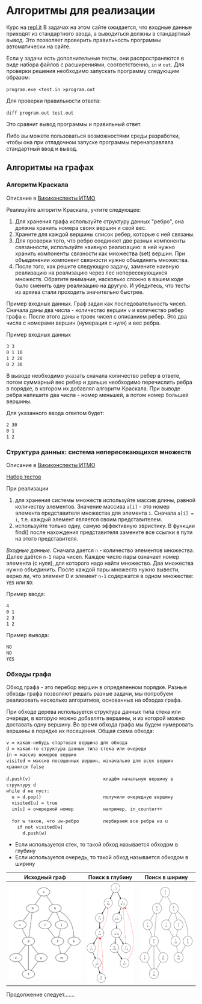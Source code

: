 # Алгоритмы для реализации

Курс на [repl.it](https://repl.it/data/classrooms/share/9a361fad6356e308ceee03c12f926f64)
В задачах на этом сайте ожидается, что входные данные приходят
из стандартного ввода, а выводиться должны в стандартный вывод.
Это позволяет проверить правильность программы автоматически на
сайте.

Если у задачи есть дополнительные тесты,
они распространяются в виде набора
файлов с расширениями, соответственно, `in` и `out`. Для
проверки решения необходимо запускать программу следующим
образом:

`program.exe <test.in >program.out`

Для проверки правильности ответа:

`diff program.out test.out`

Это сравнит вывод программы и правильный ответ.

Либо вы можете пользоваться возможностями среды
разработки, чтобы она при отладочном запуске программы
перенаправляла стандартный ввод и вывод.

## Алгоритмы на графах

### Алгоритм Краскала
Описание в [Викиконспекты ИТМО](https://neerc.ifmo.ru/wiki/index.php?title=%D0%90%D0%BB%D0%B3%D0%BE%D1%80%D0%B8%D1%82%D0%BC_%D0%9A%D1%80%D0%B0%D1%81%D0%BA%D0%B0%D0%BB%D0%B0)

Реализуйте алгоритм Краскала, учтите следующее:
1. Для хранения графа используйте структуру данных "ребро",
она должна хранить номера своих вершин и свой вес.
1. Храните для каждой вершины список ребер, которые
с ней связаны.
1. Для проверки того, что ребро
соединяет две разных компоненты связанности, используйте
наивную реализацию: в ней нужно хранить компоненты связности
как множества (set) вершин. При объединении компонент
связности нужно объединять множества.
1. После того, как решите следующую задачу, замените
наивную реализацию на реализацию через лес непересекующихся
множеств. Обратите внимание, насколько сложно в вашем
коде было сменить одну реализацию на другую. И убедитесь,
что тесты из архива стали проходить значительно быстрее.

Пример входных данных. Граф задан как последовательность
чисел. Сначала даны два числа - количество
вершин `v` и количество ребер графа `e`. После этого
даны `e` троек чисел с описанием ребер. Это два числа
с номерами вершин (нумерация с нуля) и вес ребра.

Пример входных данных
```
3 3
0 1 10
1 2 20
0 2 30
```

В выводе необходимо указать сначала количество ребер в ответе,
потом суммарный вес ребер и дальше необходимо перечислить
ребра в порядке, в котором их добавлял алгоритм Краскала.
При выводе ребра напишите два числа - номер меньшей,
а потом номер большей вершины.

Для указанного ввода ответом будет:
```
2 30
0 1
1 2
```

### Структура данных: система непересекающихся множеств
Описание в [Викиконспекты ИТМО](https://neerc.ifmo.ru/wiki/index.php?title=%D0%A1%D0%9D%D0%9C_(%D1%80%D0%B5%D0%B0%D0%BB%D0%B8%D0%B7%D0%B0%D1%86%D0%B8%D1%8F_%D1%81_%D0%BF%D0%BE%D0%BC%D0%BE%D1%89%D1%8C%D1%8E_%D0%BB%D0%B5%D1%81%D0%B0_%D0%BA%D0%BE%D1%80%D0%BD%D0%B5%D0%B2%D1%8B%D1%85_%D0%B4%D0%B5%D1%80%D0%B5%D0%B2%D1%8C%D0%B5%D0%B2))

[Набор тестов](union-find%20forest/tests.zip)

При реализации

1. для хранения системы множеств используйте массив длины,
равной количеству элементов. Значение массива `a[i]` - это
номер элемента представителя множества для элемента `i`.
Сначала `a[i] = i`, т.е. каждый элемент является своим
представителем.
1. используйте только одну, самую эффективную
эвристику. В функции find() после нахождения представителя
замените все ссылки в пути на этого представителя. 

*Входные данные*. Сначала дается `n` - количество элементов
множества. Далее даётся `n-1` пара чисел. Каждое число
пары означает номер элемента (с нуля), для которого 
надо найти множество. Два множества нужно объединить.
После каждой пары множеств нужно вывести, верно ли,
что элемент 0 и элемент `n-1` содержатся в одном множестве:
`YES` или `NO`:

Пример ввода:
```
4
0 1
2 3
1 2
``` 

Пример вывода:
```
NO
NO
YES
```

### Обходы графа

Обход графа - это перебор вершин в определенном порядке. Разные обходы графа позволяют
решать разные задачи, мы попробуем реализовать несколько алгоритмов, основанных на обходах
графа.

При обходе дерева используется структура данных типа стека или очереди, в которую можно добавлять
вершины, и из которой можно доставать одну вершину.
Во время обхода графа мы будем нумеровать вершины в порядке их посещения. Общая схема обхода:

```
v = какая-нибудь стартовая вершина для обхода
d = какая-то структура данных типа стека или очереди
in = массив номеров вершин
visited = массив посещенных вершин, изначально для всех вершин хранится false

d.push(v)                           кладём начальную вершину в структуру d
while d не пуст: 
  u = d.pop()                       получили очередную вершину
  visited[u] = true
  in[u] = очередной номер           например, in_counter++
  
  for w такое, что uw-ребро         пербираем все ребра из u
    if not visited[w]
      d.push(w)
```

* Если используется стек, то такой обход называется обходом в глубину
* Если используется очередь, то такой обход называется обходом в ширину

|Исходный граф|Поиск в глубину|Поиск в ширину|
|------|----|-----|
|![Исходный граф](graph%20searches/graph-example.svg)|![Поиск в глубину](graph%20searches/graph-dfs.svg)|![Поиск в ширину](graph%20searches/graph-bfs.svg)|

Продолжение следует.......